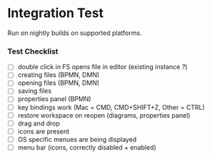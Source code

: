# Integration Test

Run on nightly builds on supported platforms.


### Test Checklist

* [ ] double click in FS opens file in editor (existing instance _?_)
* [ ] creating files (BPMN, DMN)
* [ ] opening files (BPMN, DMN)
* [ ] saving files
* [ ] properties panel (BPMN)
* [ ] key bindings work (Mac = CMD, CMD+SHIFT+Z, Other = CTRL)
* [ ] restore workspace on reopen (diagrams, properties panel)
* [ ] drag and drop
* [ ] icons are present
* [ ] OS specific menues are being displayed
* [ ] menu bar (icons, correctly disabled + enabled)